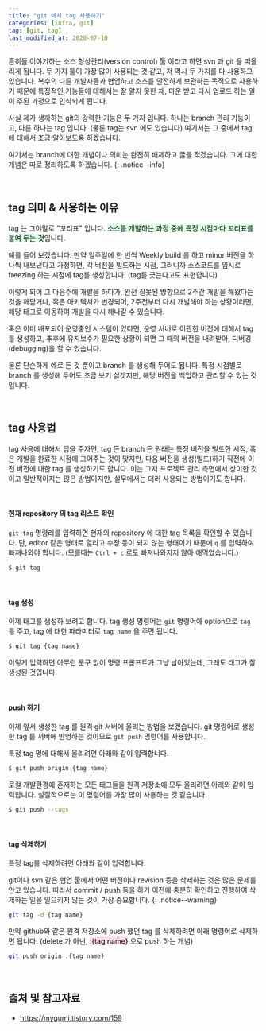 ```yaml
---
title: "git 에서 tag 사용하기"
categories: [infra, git]
tag: [git, tag]
last_modified_at: 2020-07-10
---
```

흔히들 이야기하는 소스 형상관리(version control) 툴 이라고 하면 svn 과 git 을 떠올리게 됩니다. 두 가지 툴이 가장 많이 사용되는 것 같고, 저 역시 두 가지를 다 사용하고 있습니다. 복수의 다른 개발자들과 협업하고 소스를 안전하게 보관하는 목적으로 사용하기 때문에 특징적인 기능들에 대해서는 잘 알지 못한 채, 다운 받고 다시 업로드 하는 일이 주된 과정으로 인식되게 됩니다.

사실 제가 생까하는 git의 강력한 기능은 두 가지 입니다. 하나는 branch 관리 기능이고, 다른 하나는 tag 입니다. (물론 tag는 svn 에도 있습니다) 여기서는 그 중에서 tag에 대해서 조금 알아보도록 하겠습니다. 

여기서는 branch에 대한 개념이나 의미는 완전히 배제하고 글을 적겠습니다. 그에 대한 개념은 따로 정리하도록 하겠습니다. 
{: .notice--info}

<br/>

## tag 의미 & 사용하는 이유

tag 는 그야말로 "꼬리표" 입니다. <mark style='background-color: #dcffe4'>소스를 개발하는 과정 중에 특정 시점마다 꼬리표를 붙여 두는 것</mark>입니다.

예를 들어 보겠습니다. 만약 일주일에 한 번씩 Weekly build 를 하고 minor 버전을 하나씩 내보낸다고 가정하면, 각 버전을 빌드하는 시점, 그러니까 소스코드를 임시로 freezing 하는 시점에 tag를 생성합니다. (tag를 긋는다고도 표현합니다)

이렇게 되어 그 다음주에 개발을 하다가, 완전 잘못된 방향으로 2주간 개발을 해왔다는 것을 깨닫거나, 혹은 아키텍쳐가 변경되어, 2주전부터 다시 개발해야 하는 상황이라면, 해당 태그로 이동하여 개발을 다시 해나갈 수 있습니다. 

혹은 이미 배포되어 운영중인 시스템이 있다면, 운영 서버로 이관한 버전에 대해서 tag를 생성하고, 추후에 유지보수가 필요한 상황이 되면 그 때의 버전을 내려받아, 디버깅(debugging)을 할 수 있습니다. 

물론 단순하게 예로 든 것 뿐이고 branch 를 생성해 두어도 됩니다. 특정 시점별로 branch 를 생성해 두어도 조금 보기 싫겟지만, 해당 버전을 백업하고 관리할 수 있는 것입니다.

<br/>

## tag 사용법

tag 사용에 대해서 팁을 주자면, tag 든 branch 든 원래는 특정 버전을 빌드한 시점, 혹은 개발을 완료한 시점에 그어주는 것이 맞지만, 다음 버전을 생성(빌드)하기 직전에 이전 버전에 대한 tag 를 생성하기도 합니다. 이는 그저 프로젝트 관리 측면에서 상이한 것이고 일반적이지는 않은 방법이지만, 실무에서는 더러 사용되는 방법이기도 합니다.

<br/>

#### 현재 repository 의 tag 리스트 확인

`git tag` 명령러를 입력하면 현재의 repository 에 대한 tag 목록을 확인할 수 있습니다. 단, editor 같은 형태로 열리고 수정 등이 되지 않는 형태이기 때문에 `q` 를 입력하여 빠져나와야 합니다. (모를때는 `Ctrl + c` 로도 빠져나와지지 않아 애먹었습니다.)

```bash
$ git tag
```

<br/>

#### tag 생성

이제 태그를 생성하 보려고 합니다. tag 생성 명령어는 `git` 명령어에 option으로 `tag` 를 주고, tag 에 대한 파라미터로 `tag name` 을 주면 됩니다.

```bash
$ git tag {tag name}
```

이렇게 입력하면 아무런 문구 없이 명령 프롬프트가 그냥 남아있는데, 그래도 태그가 잘 생성된 것입니다. 

<br/>

#### push 하기

이제 앞서 생성한 tag 를 원격 git 서버에 올리는 방법을 보겠습니다. git 명령어로 생성한 tag 를 서버에 반영하는 것이므로 `git push` 명령어를 사용합니다.

특정 tag 명에 대해서 올리려면 아래와 같이 입력합니다.

```bash
$ git push origin {tag name}
```

로컬 개발환경에 존재하는 모든 태그들을 원격 저장소에 모두 올리려면 아래와 같이 입력합니다. 실질적으로는 이 명령어를 가장 많이 사용하는 것 같습니다. 

```bash
$ git push --tags
```

<br/>

#### tag 삭제하기

특정 tag를 삭제하려면 아래와 같이 입력합니다. 

git이나 svn 같은 협업 툴에서 어떤 버전이나 revision 등을 삭제하는 것은 많은 문제를 안고 있습니다. 따라서 commit / push 등을 하기 이전에 충분히 확인하고 진행하여 삭제하는 일을 일으키지 않는 것이 가장 중요합니다. 
{: .notice--warning}

```bash
git tag -d {tag name}
```

만약 github와 같은 원격 저장소에 push 했던 tag 를 삭제하려면 아래 명령어로 삭제하면 됩니다. (delete 가 아닌, <mark style='background-color: #ffdce0'>:{tag name}</mark> 으로 push 하는 개념)

```bash
git push origin :{tag name}
```

<br/>

## 출처 및 참고자료

- <https://mygumi.tistory.com/159>